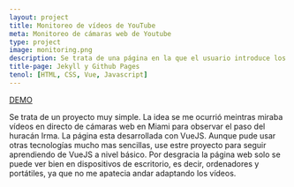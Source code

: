 ```yaml
---
layout: project
title: Monitoreo de vídeos de YouTube
meta: Monitoreo de cámaras web de Youtube
type: project
image: monitoring.png
description: Se trata de una página en la que el usuario introduce los enlaces a vídeos de cámaras web o de cualquier otro tipo en Youtube, para poder visualizarlos todos a la vez 
title-page: Jekyll y Github Pages 
tenol: [HTML, CSS, Vue, Javascript]
---
```


<a href="https://frostqui.github.io/monitoring" class="waves-effect waves-light btn">DEMO</a>


Se trata de un proyecto muy simple. La idea se me ocurrió meintras miraba vídeos en directo de cámaras web en Miami para observar el paso del huracán Irma. La página esta desarrollada con VueJS. Aunque pude usar otras tecnologías mucho mas sencillas, use estre proyecto para seguir aprendiendo de VueJS a nivel básico. Por desgracia la página web solo se puede ver bien en dispositivos de escritorio, es decir, ordenadores y portátiles, ya que no me apatecia andar adaptando los vídeos. 


